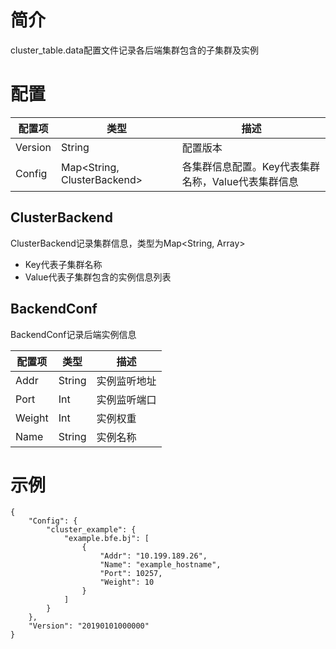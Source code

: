 # 简介

cluster_table.data配置文件记录各后端集群包含的子集群及实例

# 配置

| 配置项  | 类型   | 描述                                                           |
| ------- | ------ | -------------------------------------------------------------- |
| Version | String | 配置版本                                                       |
| Config  | Map<String, ClusterBackend> | 各集群信息配置。Key代表集群名称，Value代表集群信息 |

## ClusterBackend
ClusterBackend记录集群信息，类型为Map<String, Array<BackendConf>>
- Key代表子集群名称
- Value代表子集群包含的实例信息列表
    
## BackendConf
BackendConf记录后端实例信息

| 配置项  | 类型   | 描述         |
| ------- | ------ | ----------- |
| Addr   | String | 实例监听地址  |
| Port   | Int    | 实例监听端口  |
| Weight | Int    | 实例权重     |
| Name   | String | 实例名称     |


# 示例

```
{
    "Config": {
        "cluster_example": {
            "example.bfe.bj": [
                {
                    "Addr": "10.199.189.26",
                    "Name": "example_hostname",
                    "Port": 10257,
                    "Weight": 10
                }
            ]
        }
    }, 
    "Version": "20190101000000"
}
```



